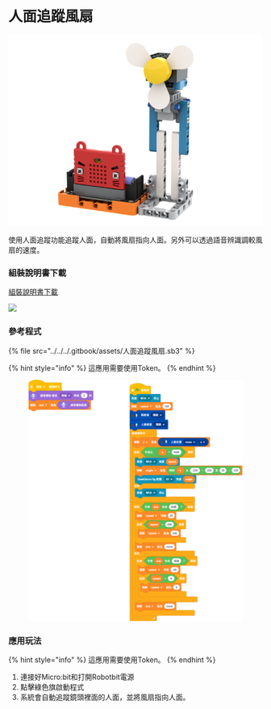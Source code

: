 # 人面追蹤風扇

![](../../../.gitbook/assets/温控风扇.png)

使用人面追蹤功能追蹤人面，自動將風扇指向人面。另外可以透過語音辨識調較風扇的速度。

### 組裝說明書下載

[組裝說明書下載](https://drive.google.com/drive/folders/1wg_edUZFrqyUONA0FJ6vFBkGArRsfnf4?usp=sharing)

![](https://kittenbothk.readthedocs.io/en/latest/_images/fan_wire.png)

### 參考程式

{% file src="../../../.gitbook/assets/人面追蹤風扇.sb3" %}

{% hint style="info" %}
這應用需要使用Token。
{% endhint %}

<figure><img src="../../../.gitbook/assets/人面追蹤風扇.png" alt=""><figcaption></figcaption></figure>

### 應用玩法

{% hint style="info" %}
這應用需要使用Token。
{% endhint %}

1. 連接好Micro:bit和打開Robotbit電源
2. 點擊綠色旗啟動程式
3. 系統會自動追蹤鏡頭裡面的人面，並將風扇指向人面。
